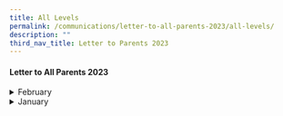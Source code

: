 ```yaml
---
title: All Levels
permalink: /communications/letter-to-all-parents-2023/all-levels/
description: ""
third_nav_title: Letter to Parents 2023
---
```

#### Letter to All Parents 2023

<details>
  <summary>February</summary>
<ul>
	<li><a href="/files/Communications/Letters%20to%20All%20Parents%202023/Primary%201/February/P1%20Learning%20Support%20for%20Maths(LSM).pdf" target="_blank">Primary 1 Learning Support for Maths Programme (LSM) </a> <font size="2">(1 February 2023)</font></li>
	<li><a href="/files/Communications/Letters%20to%20All%20Parents%202023/Primary%202/February/P2%20Learning%20Support%20For%20Maths(LSM).pdf" target="_blank">P2 Learning Support for Maths Programme (LSM) </a> <font size="2">(1 February 2023)</font></li>
	<li>
		<a href="/files/Communications/Letters%20to%20All%20Parents%202023/Letters%20to%20all%20Parents/February/P6%20Assessment%20Plan%20.pdf" target="_blank">P6 Assessement Plan</a> <font size="2">(7 February 2023)</font></li>
	</ul>
</details>

<details>
  <summary>January</summary>
  <ul>
		<li>
			<a href="/files/Communications/Letters%20to%20All%20Parents%202023/Letters%20to%20all%20Parents/January/2023%20Start%20of%20Year%20Letter%20to%20Parents_Final.pdf" target="_blank">Welcome Letters to Parents/Guardians</a> <font size= "2">(9 January 2023)</font>
		</li>
		<li>
			<a href="/files/Communications/Letters%20to%20All%20Parents%202023/Primary%201/P1%20ict%20use.pdf" target="_blank">Primary 1 Use of ICT for Learning</a> <font size = "2">(10 January 2023)</font>
		</li>
		<li>
		<a href="/files/Communications/Letters%20to%20All%20Parents%202023/Primary%202/P2%20-%20P6%20use%20of%20ict.pdf" target="_blank">Primary 2 to Primary 6 Use of ICT for Learning</a> <font size = "2">(10 January 2023)</font>
		</li>
			<li>
		<a href="/files/Communications/Letters%20to%20All%20Parents%202023/Primary%202/P2%20-%20P6%20use%20of%20ict.pdf" target="_blank">Primary 3 School-based Dyslexia Remediation Programme Semester 1</a> <font size = "2">(11 January 2023)</font>
		</li>
		<li>
		<a href="/files/Communications/Letters%20to%20All%20Parents%202023/Letters%20to%20all%20Parents/January/Newspaper%20Subscription%20The%20Straits%20Times%20Little%20Red%20Dot.pdf" target="_blank">Newspaper Subscription: The Straits Times Little Red Dot</a> <font size = "2">(13 January 2023)</font>
		</li>
		<li>
		<a href="/files/Communications/Letters%20to%20All%20Parents%202023/Primary%205/Jan/Wits%20&%20Word%20Inter-school%20Debate%20Championship%202023.pdf" target="_blank">Wits & Words: Inter-school Debate Championship 2023</a> <font size = "2">(17 January 2023)</font>
		</li>
		<li>
		<a href="/files/Communications/Letters%20to%20All%20Parents%202023/Primary%205/Jan/Wits%20&%20Words%20Practice%20&%20Preliminary.pdf" target="_blank">Wits & Words Practice & Preliminary</a> <font size = "2">(19 January 2023)</font>
		</li>
			<li>
		<a href="/files/Communications/Letters%20to%20All%20Parents%202023/Letters%20to%20all%20Parents/January/Bridging%20Programme%20(Semester%201).pdf" target="_blank">Bridging Programme (Semester 1)</a> <font size = "2">(20 January 2023)</font>
		</li>
				<li>
		<a href="/files/Communications/Letters%20to%20All%20Parents%202023/Primary%204/Jan/Primary%204%20&%205%20SwimSafer%20Programme.pdf" target="_blank">Primary 4 & 5 SwimSafer Programme</a> <font size = "2">(26 January 2023)</font>
		</li>
		<li>
			<a href="/files/Communications/Letters%20to%20All%20Parents%202023/Letters%20to%20all%20Parents/January/CFD%202023.pdf" target="_blank">Curriculum Forum Day 2023</a> <font size = "2">(27 January 2023)</font>
		</li>
	</ul>
</details>